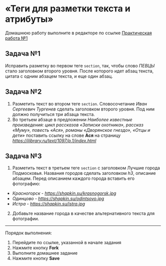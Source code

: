# «Теги для разметки текста и атрибуты»

Домашнюю работу выполните в редакторе по ссылке [Практическая работа №1](https://codepen.io/shapkinps/pen/RwaVmye)

## Задача №1 

Исправить разметку во первом теге `section`, так, чтобы слово *ПЕВЦЫ* стало заголовком второго уровня. После которого идет абзац текста, цитата с одним абзацем текста, и еще один абзац.

## Задача №2

1. Разметить текст во втором теге `section`. Словосочетание *Иван Сергеевич Тургенев* сделать заголовком второго уровня. Под ним должно получиться три абзаца текста.
2. Во третьем абзаце в предложении *Наиболее известные произведения: цикл рассказов «Записки охотника», рассказ «Муму», повесть «Ася», романы «Дворянское гнездо», «Отцы и дети»* поставить ссылку на слове **Ася** на страницу *https://ilibrary.ru/text/1097/p.1/index.html*

## Задача №3
1. Разметить текст в третьем теге `section` с заголовком Лучшие города Подмосковья. Названия городов сделать заголовком *h3*, описание абзацем. Перед описанием каждого города вставить его фотографию:
*	*Красногорск* - *https://shapkin.su/krasnogorsk.jpg*
*	*Одинцово* - *https://shapkin.su/odintsovo.jpg*
*	*Истра* - *https://shapkin.su/istra.jpg*
2. Добавьте название города в качестве альтернативного текста для фотографии.

---

Порядок выполнения:
1. Перейдите по ссылке, указанной в начале задания
2. Нажмите кнопку **Fork**
3. Выполните домашнее задание
4. Нажмите кнопку **Save**

